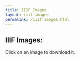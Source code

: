 ```yaml
---
title: IIIF Images
layout: iiif-images
permalink: /iiif-images.html
---
```

## IIIF Images:
Click on an image to download it.
